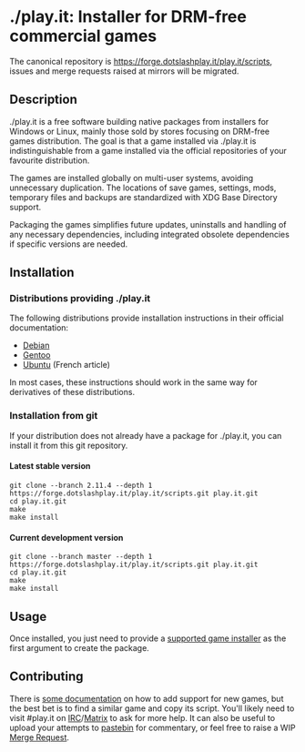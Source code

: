 # ./play.it: Installer for DRM-free commercial games

The canonical repository is https://forge.dotslashplay.it/play.it/scripts,
issues and merge requests raised at mirrors will be migrated.

## Description

./play.it is a free software building native packages from installers for
Windows or Linux, mainly those sold by stores focusing on DRM-free games
distribution. The goal is that a game installed via ./play.it is
indistinguishable from a game installed via the official repositories of your
favourite distribution.

The games are installed globally on multi-user systems, avoiding unnecessary
duplication. The locations of save games, settings, mods, temporary files and
backups are standardized with XDG Base Directory support.

Packaging the games simplifies future updates, uninstalls and handling of any
necessary dependencies, including integrated obsolete dependencies if specific
versions are needed.

## Installation

### Distributions providing ./play.it

The following distributions provide installation instructions in their official
documentation:

* [Debian]
* [Gentoo]
* [Ubuntu] (French article)

[Debian]: https://wiki.debian.org/Games/PlayIt#Installation
[Gentoo]: https://wiki.gentoo.org/wiki/Play.it#Installation
[Ubuntu]: https://doc.ubuntu-fr.org/jeux/play.it#installation

In most cases, these instructions should work in the same way for derivatives
of these distributions.

### Installation from git

If your distribution does not already have a package for ./play.it, you can
install it from this git repository.

#### Latest stable version

```
git clone --branch 2.11.4 --depth 1 https://forge.dotslashplay.it/play.it/scripts.git play.it.git
cd play.it.git
make
make install
```

#### Current development version

```
git clone --branch master --depth 1 https://forge.dotslashplay.it/play.it/scripts.git play.it.git
cd play.it.git
make
make install
```

## Usage

Once installed, you just need to provide a [supported game installer] as the
first argument to create the package.

[supported game installer]: https://wiki.dotslashplay.it/

## Contributing

There is [some documentation] on how to add support for new games, but the best
bet is to find a similar game and copy its script. You'll likely need to visit
\#play.it on [IRC]/[Matrix] to ask for more help. It can also be useful to
upload your attempts to [pastebin] for commentary, or feel free to raise a WIP
[Merge Request].

[some documentation]: https://forge.dotslashplay.it/play.it/scripts/wikis/home
[IRC]: irc://chat.freenode.net/#play.it
[Matrix]: https://matrix.to/#/!tKCYmGJvyaFDYHUmzm:matrix.org
[pastebin]: https://paste.debian.net/
[Merge Request]: https://forge.dotslashplay.it/play.it/scripts/merge_requests/new
